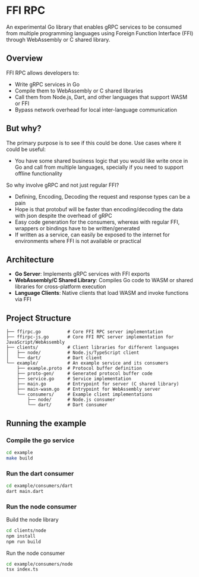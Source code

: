 # FFI RPC

An experimental Go library that enables gRPC services to be consumed from multiple programming languages using Foreign Function Interface (FFI) through WebAssembly or C shared library.

## Overview

FFI RPC allows developers to:

- Write gRPC services in Go
- Compile them to WebAssembly or C shared libraries
- Call them from Node.js, Dart, and other languages that support WASM or FFI
- Bypass network overhead for local inter-language communication

## But why?

The primary purpose is to see if this could be done. Use cases where it could be useful:

- You have some shared business logic that you would like write once in Go and call from multiple languages, specially if you need to support offline functionality

So why involve gRPC and not just regular FFI?

- Defining, Encoding, Decoding the request and response types can be a pain
- Hope is that protobuf will be faster than encoding/decoding the data with json despite the overhead of gRPC
- Easy code generation for the consumers, whereas with regular FFI, wrappers or bindings have to be written/generated
- If written as a service, can easily be exposed to the internet for environments where FFI is not available or practical

## Architecture

- **Go Server**: Implements gRPC services with FFI exports
- **WebAssembly/C Shared Library**: Compiles Go code to WASM or shared libraries for cross-platform execution
- **Language Clients**: Native clients that load WASM and invoke functions via FFI

## Project Structure

```
├── ffirpc.go          # Core FFI RPC server implementation
├── ffirpc-js.go       # Core FFI RPC server implementation for JavaScript/WebAssembly
├── clients/           # Client libraries for different languages
│   ├── node/          # Node.js/TypeScript client
│   └── dart/          # Dart client
└── example/           # An example service and its consumers
    ├── example.proto  # Protocol buffer definition
    ├── proto-gen/     # Generated protocol buffer code
    ├── service.go     # Service implementation
    ├── main.go        # Entrypoint for server (C shared library)
    ├── main-wasm.go   # Entrypoint for WebAssembly server
    └── consumers/     # Example client implementations
        ├── node/      # Node.js consumer
        └── dart/      # Dart consumer
```

## Running the example

### Compile the go service

```bash
cd example
make build
```

### Run the dart consumer

```bash
cd example/consumers/dart
dart main.dart
```

### Run the node consumer

Build the node library

```bash
cd clients/node
npm install
npm run build
```

Run the node consumer

```bash
cd example/consumers/node
tsx index.ts
```

